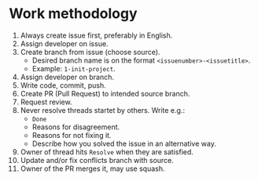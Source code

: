 # Work methodology

1. Always create issue first, preferably in English.
2. Assign developer on issue.
3. Create branch from issue (choose source).
    - Desired branch name is on the format `<issuenumber>-<issuetitle>`.
    - Example: `1-init-project`.
4. Assign developer on branch.
5. Write code, commit, push.
6. Create PR (Pull Request) to intended source branch.
7. Request review.
8. Never resolve threads startet by others. Write e.g.:
    - `Done`
    - Reasons for disagreement.
    - Reasons for not fixing it.
    - Describe how you solved the issue in an alternative way.
9. Owner of thread hits `Resolve` when they are satisfied.
10. Update and/or fix conflicts branch with source.
11. Owner of the PR merges it, may use squash.
